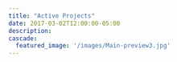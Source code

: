 ```yaml
---
title: "Active Projects"
date: 2017-03-02T12:00:00-05:00
description:
cascade:
  featured_image: '/images/Main-preview3.jpg'
---
```


